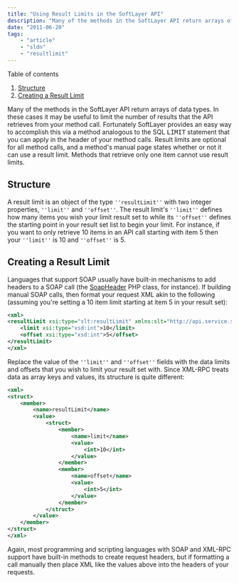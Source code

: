```yaml
---
title: "Using Result Limits in the SoftLayer API"
description: "Many of the methods in the SoftLayer API return arrays of data types. In these cases it may be useful to limit the number of results that the API retrieves from your method call. Fortunately SoftLayer provides an easy way to accomplish this via a method analogous to the SQL <tt>LIMIT</tt> statement that you can apply in the header of your method calls. Result limits are optional for  all method calls, and a method's manual page states whether or not it can use a result limit. Methods that retrieve only one item cannot use result limits."
date: "2011-06-20"
tags:
    - "article"
    - "sldn"
    - "resultlimit"
---
```





<script type="text/javascript">toc_collapse=0;</script><div class="toc" id="toc11">
<div class="toc-title">Table of contents<span class="toc-toggle-message">&nbsp;</span></div>
<div class="toc-list">
<ol>
<li class="toc-level-1"><a href="#Structure">Structure</a></li>
<li class="toc-level-1"><a href="#Creating_a_Result_Limit">Creating a Result Limit</a></li>
</ol>
</div>
</div>
Many of the methods in the SoftLayer API return arrays of data types. In these cases it may be useful to limit the number of results that the API retrieves from your method call. Fortunately SoftLayer provides an easy way to accomplish this via a method analogous to the SQL <tt>LIMIT</tt> statement that you can apply in the header of your method calls. Result limits are optional for  all method calls, and a method's manual page states whether or not it can use a result limit. Methods that retrieve only one item cannot use result limits.

## Structure
A result limit is an object of the type `''resultLimit''` with two integer properties, `''limit''` and `''offset''`. The result limit's `''limit''` defines how many items you wish your limit result set to while its `''offset''` defines the starting point in your result set list to begin your limit. For instance, if you want to only retrieve 10 items in an API call starting with item 5 then your `''limit''` is 10 and `''offset''` is 5.

## Creating a Result Limit
Languages that support SOAP usually have built-in mechanisms to add headers to a SOAP call (the [SoapHeader](http://www.php.net/manual/en/function.soap-soapheader-construct.php ) PHP class, for instance). If building manual SOAP calls, then format your request XML akin to the following (assuming you're setting a 10 item limit starting at item 5 in your result set):

```xml
<xml>
<resultLimit xsi:type="slt:resultLimit" xmlns:slt="http://api.service.softlayer.com/soap/v3/SLTypes/">
    <limit xsi:type="xsd:int">10</limit>
    <offset xsi:type="xsd:int">5</offset>
</resultLimit>
</xml>
```

Replace the value of the `''limit''` and `''offset''` fields with the data limits and offsets that you wish to limit your result set with. Since XML-RPC treats data as array keys and values, its structure is quite different:

```xml
<xml>
<struct>
    <member>
        <name>resultLimit</name>
        <value>
            <struct>
                <member>
                    <name>limit</name>
                    <value>
                        <int>10</int>
                    </value>
                </member>
                <member>
                    <name>offset</name>
                    <value>
                        <int>5</int>
                    </value>
                </member>
            </struct>
        </value>
    </member>
</struct>
</xml>
```

Again, most programming and scripting languages with SOAP and XML-RPC support have built-in methods to create request headers, but if formatting a call manually then place XML like the values above into the headers of your requests.